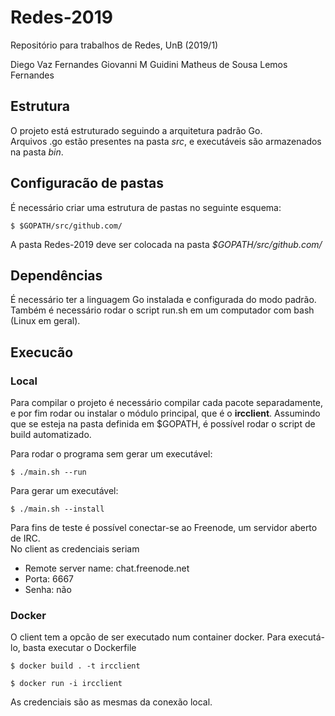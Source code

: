 # Redes-2019
Repositório para trabalhos de Redes, UnB (2019/1)

Diego Vaz Fernandes
Giovanni M Guidini
Matheus de Sousa Lemos Fernandes

## Estrutura

O projeto está estruturado seguindo a arquitetura padrão Go.  
Arquivos .go estão presentes na pasta *src*, e executáveis são armazenados na pasta *bin*.  

## Configuracão de pastas
É necessário criar uma estrutura de pastas no seguinte esquema:  

```
$ $GOPATH/src/github.com/ 
```

A pasta Redes-2019 deve ser colocada na pasta *$GOPATH/src/github.com/*

## Dependências

É necessário ter a linguagem Go instalada e configurada do modo padrão.  
Também é necessário rodar o script run.sh em um computador com bash (Linux em geral).

## Execucão

### Local

Para compilar o projeto é necessário compilar cada pacote separadamente, e por fim rodar ou instalar o módulo principal, que é o **ircclient**. Assumindo que se esteja na pasta definida em $GOPATH, é possível rodar o script de build automatizado.

Para rodar o programa sem gerar um executável:

```
$ ./main.sh --run
```

Para gerar um executável:

```
$ ./main.sh --install
```

Para fins de teste é possível conectar-se ao Freenode, um servidor aberto de IRC.  
No client as credenciais seriam

* Remote server name: chat.freenode.net
* Porta: 6667
* Senha: não 

### Docker

O client tem a opcão de ser executado num container docker. Para executá-lo, basta executar o Dockerfile

```
$ docker build . -t ircclient
```

```
$ docker run -i ircclient
```

As credenciais são as mesmas da conexão local.




